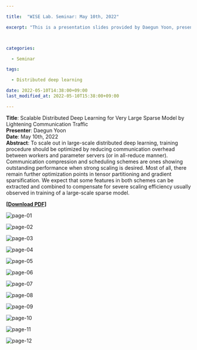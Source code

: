 ```yaml
---

title:  "WISE Lab. Seminar: May 10th, 2022"

excerpt: "This is a presentation slides provided by Daegun Yoon, presented in WISE Lab. Seminar on May 10th, 2022."



categories:

  - Seminar

tags:

  - Distributed deep learning

date: 2022-05-10T14:38:00+09:00
last_modified_at: 2022-05-10T15:38:00+09:00

---
```

**Title**: Scalable Distributed Deep Learning for Very Large Sparse Model by Lightening Communication Traffic  
**Presenter**: Daegun Yoon  
**Date**: May 10th, 2022  
**Abstract**: To scale out in large-scale distributed deep learning, training procedure should be optimized by reducing communication overhead between workers and parameter servers (or in all-reduce manner). Communication compression and scheduling schemes are ones showing outstanding performance when strong scaling is desired. Most of all, there remain further optimization points in tensor partitioning and gradient sparsification. We expect that some features in both schemes can be extracted and combined to compensate for severe scaling efficiency usually observed in training of a large-scale sparse model. 
 
[**\[Download PDF\]**](https://drive.google.com/file/d/124UGjZcCCAf4ZD-343vmQPg_k1C1OvEf/view?usp=sharing)

![page-01](https://drive.google.com/uc?id=1rc6FKZRxzq_Z-7c6OoYef4PcPRw-YPq6)  

![page-02](https://drive.google.com/uc?id=1wP2dEUvb58uXx2F7o_qN-GT2VMJn-I2N)  

![page-03](https://drive.google.com/uc?id=13BCo_KQCEDV7aZ5VtpjpMr3Wx5Cvc18z)  

![page-04](https://drive.google.com/uc?id=1EAGil4ApHRtZbK07_-nuGtS123aQb8lI)  

![page-05](https://drive.google.com/uc?id=1unZqJnHCHPrrV_MpmK_hWP9DbM4Bts0H)  

![page-06](https://drive.google.com/uc?id=1NZU6yax2olK0epeSfa8o-YRFx-SzIqXK)  

![page-07](https://drive.google.com/uc?id=1yd3DNiuIcPMU4P925F93_UZvlXAqkDco)  

![page-08](https://drive.google.com/uc?id=1Up2A9-7z0bU-Z3aHkRftg7RLtlzKPCXn)  

![page-09](https://drive.google.com/uc?id=1DhcvM3QFKYD6xZNpou0PwXj1coV84Jpx)  

![page-10](https://drive.google.com/uc?id=14JpzrbS5JCbds9Y9tQVYOKeSaici44mu)  
 
![page-11](https://drive.google.com/uc?id=1ocMB1QXFSqSK9B4o4Vo0rk66NV8Qb93_)  
 
![page-12](https://drive.google.com/uc?id=1yN3T_nDmmByad9Xl713KZhXPsEwKsDp7)
